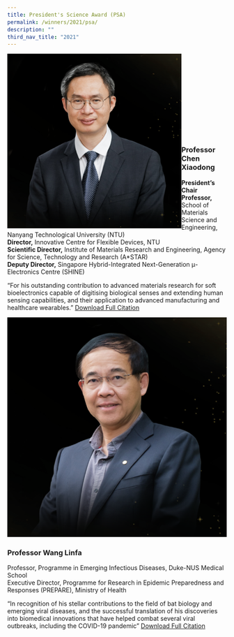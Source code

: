 ```yaml
---
title: President's Science Award (PSA)
permalink: /winners/2021/psa/
description: ""
third_nav_title: "2021"
---
```

<img src="/images/Winners/2021/Chen%20XiaoDong.png" alt="Professor Chen Xiaodong" style="width:400px" align="left"/><br/><br/><br/><br/><br/><br/><br/><br/><br/><br/><br/>
### **Professor Chen Xiaodong**
<b>President’s Chair Professor,</b> School of Materials Science and Engineering, Nanyang Technological University (NTU)<br>
<b>Director,</b> Innovative Centre for Flexible Devices, NTU<br> 
<b>Scientific Director,</b> Institute of Materials Research and Engineering, Agency for Science, Technology and Research (A\*STAR)<br>
<b>Deputy Director,</b> Singapore Hybrid-Integrated Next-Generation μ-Electronics Centre (SHINE)  

“For his outstanding contribution to advanced materials research for soft bioelectronics capable of digitising biological senses and extending human sensing capabilities, and their application to advanced manufacturing and healthcare wearables.”
[Download Full Citation](/files/Winners/2021/PSA%202021_Prof%20Chen%20Xiaodong.pdf)

![Professor Wang Linfa](/images/Winners/2021/Wang%20Linfa.png)
### **Professor Wang Linfa**
Professor, Programme in Emerging Infectious Diseases, Duke-NUS Medical School  
Executive Director, Programme for Research in Epidemic Preparedness and Responses (PREPARE), Ministry of Health  

“In recognition of his stellar contributions to the field of bat biology and emerging viral diseases, and the successful translation of his discoveries into biomedical innovations that have helped combat several viral outbreaks, including the COVID-19 pandemic” 
[Download Full Citation](/files/Winners/2021/PSA%202021_Prof%20Wang%20Linfa.pdf)